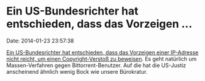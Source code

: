 Ein US-Bundesrichter hat entschieden, dass das Vorzeigen \...
=============================================================

Date: 2014-01-23 23:57:38

[Ein US-Bundesrichter hat entschieden, dass das Vorzeigen einer
IP-Adresse nicht reicht, um einen Copyright-Verstoß zu
beweisen](http://torrentfreak.com/judge-ip-address-does-not-prove-copyright-infringement-140121/).
Es geht natürlich um Massen-Verfahren gegen Bittorrent-Benutzer. Auf die
hat die US-Justiz anscheinend ähnlich wenig Bock wie unsere Bürokratur.
